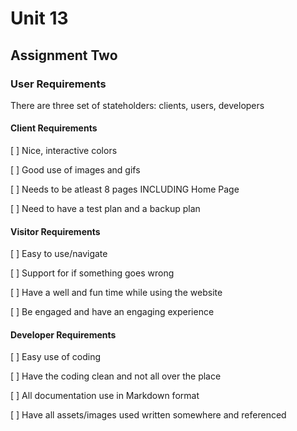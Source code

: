 # Unit 13

## Assignment Two

### User Requirements

There are three set of stateholders: clients, users, developers

#### Client Requirements

[ ] Nice, interactive colors

[ ] Good use of images and gifs

[ ] Needs to be atleast 8 pages INCLUDING Home Page

[ ] Need to have a test plan and a backup plan

#### Visitor Requirements

[ ] Easy to use/navigate

[ ] Support for if something goes wrong

[ ] Have a well and fun time while using the website

[ ] Be engaged and have an engaging experience

#### Developer Requirements

[ ] Easy use of coding 

[ ] Have the coding clean and not all over the place

[ ] All documentation use in Markdown format

[ ] Have all assets/images used written somewhere and referenced
